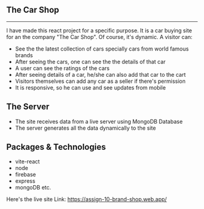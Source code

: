 ## The Car Shop
***
I have made this react project for a specific purpose. It is a car buying site for an the company "The Car Shop". Of course, it's dynamic. A visitor can:
* See the the latest collection of cars specially cars from world famous brands
* After seeing the cars, one can see the the details of that car
* A user can see the ratings of the cars
* After seeing details of a car, he/she can also add that car to the cart
* Visitors themselves can add any car as a seller if there's permission 
* It is responsive, so he can use and see updates from mobile

## The Server
* The site receives data from a live server using MongoDB Database
* The server generates all the data dynamically to the site

## Packages & Technologies
* vite-react
* node
* firebase
* express
* mongoDB etc.


Here's the live site Link: https://assign-10-brand-shop.web.app/